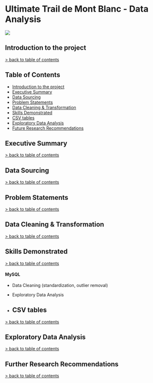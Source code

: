 # Ultimate Trail de Mont Blanc - Data Analysis

![](Photos/UTMB-Photo.avif)

## Introduction to the project <a name="introduction"></a>
[> back to table of contents](#table-of-contents)

## Table of Contents <a name="table-of-contents"></a>
- [Introduction to the project](#introduction)
- [Executive Summary](#executive-summary)
- [Data Sourcing](#data-sourcing)
- [Problem Statements](#problem-statements)
- [Data Cleaning & Transformation](#data-cleaning--transformation)
- [Skills Demonstrated](#skills-demonstrated)
- [CSV tables](#csv-tables)
- [Exploratory Data Analysis](#exploratory-data-analysis)
- [Future Research Recommendations](#future-research-recommendations)

## Executive Summary
[> back to table of contents](#table-of-contents)


## Data Sourcing
[> back to table of contents](#table-of-contents)


## Problem Statements
[> back to table of contents](#table-of-contents)


## Data Cleaning & Transformation <a name="anchor-data-cleaning-transformation"></a>
[> back to table of contents](#table-of-contents)


## Skills Demonstrated
[> back to table of contents](#table-of-contents)


#### MySQL
- Data Cleaning (standardization, outlier removal)
- Exploratory Data Analysis


- ## CSV tables
[> back to table of contents](#table-of-contents)


## Exploratory Data Analysis
[> back to table of contents](#table-of-contents)


## Further Research Recommendations
[> back to table of contents](#table-of-contents)

